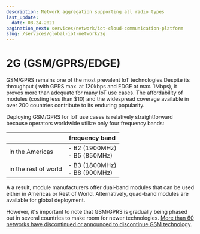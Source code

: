 ```yaml
---
description: Network aggregation supporting all radio types
last_update: 
  date: 08-24-2021
pagination_next: services/network/iot-cloud-communication-platform
slug: /services/global-iot-network/2g
---
```


# 2G (GSM/GPRS/EDGE)

GSM/GPRS remains one of the most prevalent IoT technologies.Despite its throughput ( with GPRS max. at 120kbps and EDGE at max. 1Mbps), it proves more than adequate for many IoT use cases.
The affordability of modules (costing less than $10) and the widespread coverage available in over 200 countries contribute to its enduring popularity.

Deploying GSM/GPRS for IoT use cases is relatively straightforward because operators worldwide utilize only four frequency bands:

<div align="center">
  
|     | frequency band |
| --- | --- |
| in the Americas | - B2 (1900MHz) <br/> - B5 (850MHz) |
| in the rest of world | - B3 (1800MHz) <br/> - B8 (900MHz) |

</div>

A a result, module manufacturers offer dual-band modules that can be used either in Americas or Rest of World. Alternatively, quad-band modules are available for global deployment.

However, it's important to note that GSM/GPRS is gradually being phased out in several countries to make room for newer technologies.
[More than 60 networks have discontinued or announced to discontinue GSM technology](https://www.emnify.com/en/resources/global-2g-phase-out).
